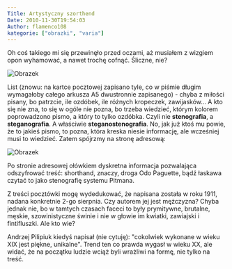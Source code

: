 ```yaml
---
Title: Artystyczny szorthend
Date: 2010-11-30T19:54:03
Author: flamenco108
kategorie: ["obrazki", "varia"]
---
```


Oh coś takiego mi się przewinęło przed oczami, aż musiałem z wizgiem
opon wyhamować, a nawet trochę cofnąć. Śliczne, nie?



![Obrazek]({filename}/wp-images/uploads/2010/11/artist_szort_cover-181x300.jpg)


List (znowu: na kartce pocztowej zapisano tyle, co w piśmie długim
wymagałoby całego arkusza A5 dwustronnie zapisanego) - chyba z miłości
pisany, bo patrzcie, ile ozdóbek, ile różnych kropeczek, zawijasków... A
kto się nie zna, to się w ogóle nie pozna, bo trzeba wiedzieć, którym
kolorem poprowadzono pismo, a który to tylko ozdóbka. Czyli nie
**stenografia**, a **steganografia**. A właściwie
**steganostenografia**. No, jak już ktoś mu powie, że to jakieś pismo,
to pozna, która kreska niesie informację, ale wcześniej musi to
wiedzieć. Zatem spójrzmy na stronę adresową:



![Obrazek]({filename}/wp-images/uploads/2010/11/artist_szort_front-300x180.jpg)


Po stronie adresowej ołówkiem dyskretna informacja pozwalająca
odszyfrować treść: shorthand, znaczy, droga Odo Paguette, bądź łaskawa
czytać to jako stenografię systemu Pitmana.

Z treści pocztówki mogę wydedukować, że napisana została w roku 1911,
nadana konkretnie 2-go sierpnia. Czy autorem jej jest mężczyzna? Chyba
jednak nie, bo w tamtych czasach faceci to były prymitywne, brutalne,
męskie, szowinistyczne świnie i nie w głowie im kwiatki, zawiajski i
fintifluszki. Ale kto wie?

Andrzej Pilipiuk kiedyś napisał (nie cytuję): "cokolwiek wykonane w
wieku XIX jest piękne, unikalne". Trend ten co prawda wygasł w wieku XX,
ale widać, że na początku ludzie wciąż byli wrażliwi na formę, nie tylko
na treść.
